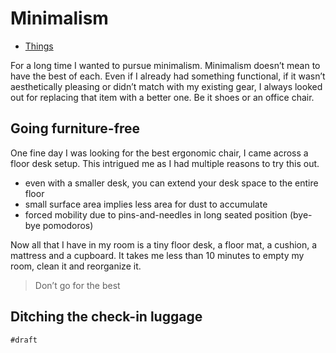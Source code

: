 # Minimalism

- [Things](things)

For a long time I wanted to pursue minimalism.
Minimalism doesn’t mean to have the best of each.
Even if I already had something functional, if it wasn’t aesthetically pleasing or didn’t match with my existing gear, I always looked out for replacing that item with a better one. Be it shoes or an office chair.

## Going furniture-free

One fine day I was looking for the best ergonomic chair, I came across a floor desk setup. This intrigued me as I had multiple reasons to try this out.

- even with a smaller desk, you can extend your desk space to the entire floor
- small surface area implies less area for dust to accumulate
- forced mobility due to pins-and-needles in long seated position (bye-bye pomodoros)

Now all that I have in my room is a tiny floor desk, a floor mat, a cushion, a mattress and a cupboard. It takes me less than 10 minutes to empty my room, clean it and reorganize it.

> Don’t go for the best

## Ditching the check-in luggage

`#draft`
